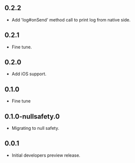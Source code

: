 ## 0.2.2

* Add 'log#onSend' method call to print log from native side.

## 0.2.1

* Fine tune.

## 0.2.0

* Add iOS support.

## 0.1.0

* Fine tune

## 0.1.0-nullsafety.0

* Migrating to null safety.

## 0.0.1

* Initial developers preview release.
